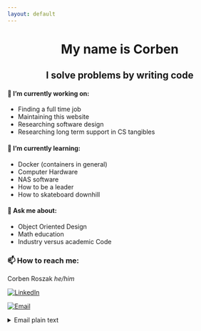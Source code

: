 ```yaml
---
layout: default
---
```


<h1 align="center"> My name is Corben </h1>
<h2 align="center"> <quote> I solve problems by writing code </quote> </h2>


#### 🔭 I’m currently working on:
- Finding a full time job
- Maintaining this website
- Researching software design
- Researching long term support in CS tangibles

#### 🌱 I’m currently learning:
- Docker (containers in general)
- Computer Hardware
- NAS software
- How to be a leader
- How to skateboard downhill

#### 💬 Ask me about:
- Object Oriented Design
- Math education
- Industry versus academic Code

### 📫 How to reach me:
Corben Roszak
<em>he/him</em>

[![LinkedIn][linkedin-shield]][linkedin-url]

[![Email][email-shield]][email-url]
<details>
	<summary>Email plain text</summary>

		Corben@Roszakc.me
</details>


[linkedin-shield]: https://img.shields.io/badge/-LinkedIn-blue?style=for-the-badge&logo=LinkedIn
[linkedin-url]: https://linkedin.com/in/corben-roszak
[email-shield]: https://img.shields.io/badge/-Email-red?style=for-the-badge&logo=Mail.Ru
[email-url]: mailto:Corben@Roszakc.me



<!---

Don't mind these....

### Markdown

Markdown is a lightweight and easy-to-use syntax for styling your writing. It includes conventions for

```markdown
Syntax highlighted code block

# Header 1
## Header 2
### Header 3

- Bulleted
- List

1. Numbered
2. List

**Bold** and _Italic_ and `Code` text

[Link](url) and ![Image](src)
```

--->
